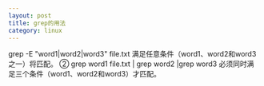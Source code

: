 ```yaml
---
layout: post
title: grep的用法
category: linux
---
```


grep -E "word1|word2|word3"   file.txt
   满足任意条件（word1、word2和word3之一）将匹配。
② grep word1 file.txt | grep word2 |grep word3
   必须同时满足三个条件（word1、word2和word3）才匹配。
